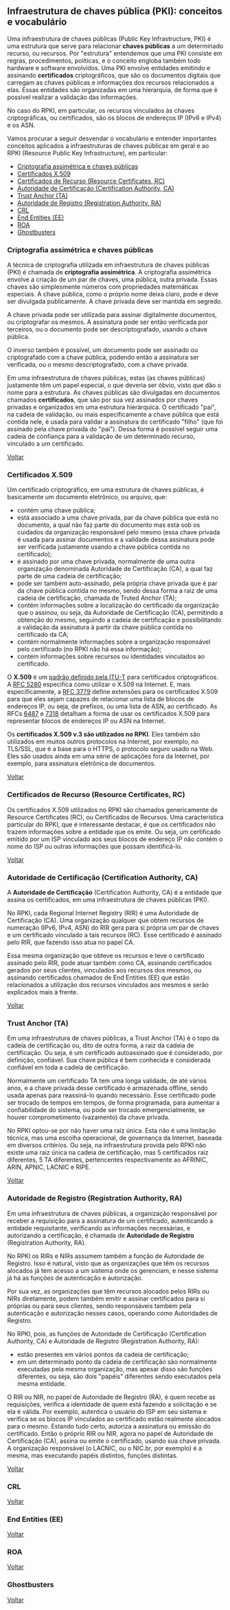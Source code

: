 ## Infraestrutura de chaves pública (PKI): conceitos e vocabulário

Uma infraestrutura de chaves públicas (Public Key Infrastructure, PKI) é uma estrutura que serve para relacionar **chaves públicas** a um determinado recurso, ou recursos. Por "estrutura" entendemos que uma PKI consiste em regras, procedimentos, políticas, e o conceito engloba também todo hardware e software envolvidos. Uma PKI envolve entidades emitindo e assinando **certificados** criptográficos, que são os documentos digitais que carregam as chaves públicas e informações dos recursos relacionados a elas. Essas entidades são organizadas em uma hierarquia, de forma que é possível realizar a validação das informações. 

No caso do RPKI, em particular, os recursos vinculados às chaves criptográficas, ou certificados, são os blocos de endereços IP (IPv6 e IPv4) e os ASN. 

Vamos procurar a seguir desvendar o vocabulário e entender importantes conceitos aplicados a infraestruturas de chaves públicas em geral e ao RPKI (Resource Public Key Infrastructure), em particular:

- [Criptografia assimétrica e chaves públicas](#criptografia-assimétrica-e-chaves-públicas)
- [Certificados X.509](#certificados-x-509)
- [Certificados de Recurso (Resource Certificates, RC)](#certificados-de-recurso-resource-certificates-rc)
- [Autoridade de Certificação (Certification Authority, CA)](#autoridade-de-certificação-certification-authority-ca)
- [Trust Anchor (TA)](#trust-anchor-ta)
- [Autoridade de Registro (Registration Authority, RA)](#autoridade-de-registro-registration-authority-ra)
- [CRL](#crl)
- [End Entities (EE)](#end-entities-ee)
- [ROA](#roa)
- [Ghostbusters](#ghostbusters)


### Criptografia assimétrica e chaves públicas

A técnica de criptografia utilizada em infraestrutura de chaves públicas (PKI) é chamada de **criptografia assimétrica**. A criptografia assimétrica envolve a criação de um par de chaves, uma pública, outra privada. Essas chaves são simplesmente números com propriedades matemáticas especiais. A chave pública, como o próprio nome deixa claro, pode e deve ser divulgada publicamente. A chave privada deve ser mantida em segredo. 

A chave privada pode ser utilizada para assinar digitalmente documentos, ou criptografar os mesmos. A assinatura pode ser então verificada por terceiros, ou o documento pode ser descriptografado, usando a chave pública. 

O inverso também é possível, um documento pode ser assinado ou criptografado com a chave pública, podendo então a assinatura ser verificada, ou o mesmo descriptografado, com a chave privada.

Em uma infraestrutura de chaves públicas, estas (as chaves públicas) justamente têm um papel especial, o que deveria ser óbvio, visto que dão o nome para a estrutura. As chaves públicas são divulgadas em documentos chamados **certificados**, que são por sua vez assinados por chaves privadas e organizados em uma estrutura hierárquica. O certificado "pai", na cadeia de validação, ou mais especificamente a chave pública que está contida nele, é usada para validar a assinatura do certificado "filho" (que foi assinado pela chave privada do "pai"). Dessa forma é possível seguir uma cadeia de confiança para a validação de um determinado recurso, vinculado a um certificado. 

[Voltar](#infraestrutura-de-chaves-pública-pki-conceitos-e-vocabulário)


### Certificados X.509

Um certificado criptográfico, em uma estrutura de chaves públicas, é basicamente um documento eletrônico, ou arquivo, que:

- contém uma chave pública;
- está associado a uma chave privada, par da chave pública que está no documento, a qual não faz parte do documento mas está sob os cuidados da organização responsável pelo mesmo (essa chave privada é usada para assinar documentos e a validade dessa assinatura pode ser verificada justamente usando a chave pública contida no certificado);
- é assinado por uma chave privada, normalmente de uma outra organização denominada Autoridade de Certificação (CA), a qual faz parte de uma cadeia de certificação;
- pode ser também auto-assinado, pela própria chave privada que é par da chave pública contida no mesmo, sendo dessa forma a raiz de uma cadeia de certificação, chamada de Truted Anchor (TA);
- contém informações sobre a localização do certificado da organização que o assinou, ou seja, da Autoridade de Certificação (CA), permitindo a obtenção do mesmo, seguindo a cadeia de certificação e possibilitando a validação da assinatura à partir da chave pública contida no certificado da CA;
- contém normalmente informações sobre a organização responsável pelo certificado (no RPKI não há essa informação);
- contém informações sobre recursos ou identidades vinculados ao certificado.

O **X.509** é um [padrão definido pela ITU-T](https://www.itu.int/ITU-T/recommendations/rec.aspx?rec=X.509) para certificados criptográficos. A [RFC 5280](https://tools.ietf.org/html/rfc5280) especifica como utilizar o X.509 na Internet. E, mais especificamente, a [RFC 3779](https://tools.ietf.org/html/rfc3779) define extensões para os certificados X.509 para que eles sejam capazes de relacionar uma lista de blocos de endereços IP, ou seja, de prefixos, ou uma lista de ASN, ao certificado. As RFCs [6487](https://tools.ietf.org/html/rfc6487) e [7318](https://tools.ietf.org/html/rfc7318) detalham a forma de usar os certificados X.509 para representar blocos de endereços IP ou ASN na Internet.

Os **certificados X.509 v.3 são utilizados no RPKI**. Eles também são utilizados em muitos outros protocolos na Internet, por exemplo, no TLS/SSL, que é a base para o HTTPS, o protocolo seguro usado na Web. Eles são usados ainda em uma série de aplicações fora da Internet, por exemplo, para assinatura eletrônica de documentos.

[Voltar](#infraestrutura-de-chaves-pública-pki-conceitos-e-vocabulário)


### Certificados de Recurso (Resource Certificates, RC)

Os certificados X.509 utilizados no RPKI são chamados genericamente de Resource Certificates (RC), ou Certificados de Recursos. Uma característica particular do RPKI, que é interessante destacar, é que os certificados não trazem informações sobre a entidade que os emite. Ou seja, um certificado emitido por um ISP vinculado aos seus blocos de endereço IP não contém o nome do ISP ou outras informações que possam identificá-lo. 

[Voltar](#infraestrutura-de-chaves-pública-pki-conceitos-e-vocabulário)


### Autoridade de Certificação (Certification Authority, CA)

A **Autoridade de Certificação** (Certification Authority, CA) é a entidade que assina os certificados, em uma infraestrutura de chaves públicas (PKI).

No RPKI, cada Regional Internet Registry (RIR) é uma Autoridade de Certificação (CA). Uma organização qualquer que obtem recursos de numeração (IPv6, IPv4, ASN) do RIR gera para si própria um par de chaves e um certificado vinculado a tais recursos (RC). Esse certificado é assinado pelo RIR, que fazendo isso atua no papel CA. 

Essa mesma organização que obteve os recursos e teve o certificado assinado pelo RIR, pode atuar também como CA, assinando certificados gerados por seus clientes, vinculados aos recursos dos mesmos, ou assinando certificados chamados de End Entities (EE) que estão relacionados a utilização dos recursos vinculados aos mesmos e serão explicados mais à frente.

[Voltar](#infraestrutura-de-chaves-pública-pki-conceitos-e-vocabulário)


### Trust Anchor (TA)

Em uma infraestrutura de chaves públicas, a Trust Anchor (TA) é o topo da cadeia de certificação ou, dito de outra forma, a raiz da cadeia de certificação. Ou seja, é um certificado autoassinado que é considerado, por definição, confiável. Sua chave pública é bem conhecida e considerada confiável em toda a cadeia de certificação. 

Normalmente um certificado TA tem uma longa validade, de até vários anos, e a chave privada desse certificado é armazenada offline, sendo usada apenas para reassiná-lo quando necessário. Esse certificado pode ser trocado de tempos em tempos, de forma programada, para aumentar a confiabilidade do sistema, ou pode ser trocado emergencialmente, se houver comprometimento (vazamento) da chave privada. 

No RPKI optou-se por não haver uma raiz única. Esta não é uma limitação técnica, mas uma escolha operacional, de governança da Internet, baseada em diversos critérios. Ou seja, na infraestrutura provida pelo RPKI não existe uma raiz única na cadeia de certificação, mas 5 certificados raiz diferentes, 5 TA diferentes, pertencentes respectivamente ao AFRINIC, ARIN, APNIC, LACNIC e RIPE. 

[Voltar](#infraestrutura-de-chaves-pública-pki-conceitos-e-vocabulário)


### Autoridade de Registro (Registration Authority, RA)

Em uma infraestrutura de chaves públicas, a organização responsável por receber a requisição para a assinatura de um certificado, autenticando a entidade requisitante, verificando as informações necessárias, e autorizando a certificação, é chamada de **Autoridade de Registro** (Registration Authority, RA).

No RPKI os RIRs e NIRs assumem também a função de Autoridade de Registro. Isso é natural, visto que as organizações que têm os recursos alocados já tem acesso a um sistema onde os gerenciam, e nesse sistema já há as funções de autenticação e autorização.

Por sua vez, as organizações que têm recursos alocados pelos RIRs ou NIRs diretamente, podem também emitir e assinar certificados para si próprias ou para seus clientes, sendo responsáveis também pela autenticação e autorização nesses casos, operando como Autoridades de Registro.

No RPKI, pois, as funções de Autoridade de Certificação (Certification Authority, CA) e Autoridade de Registro (Registration Authority, RA):
- estão presentes em vários pontos da cadeia de certificação;
- em um determinado ponto da cadeia de certificação são normalmente executadas pela mesma organização, mas apesar disso são funções diferentes, ou seja, são dois "papéis" diferentes sendo executados pela mesma entidade.

O RIR ou NIR, no papel de Autoridade de Registro (RA), é quem recebe as requisições, verifica a identidade de quem está fazendo a solicitação e se ela é válida. Por exemplo, autentica o usuário do ISP em seu sistema e verifica se os blocos IP vinculados ao certificado estão realmente alocados para o mesmo. Estando tudo certo, autoriza a assinatura ou emissão do certificado. Então o próprio RIR ou NIR, agora no papel de Autoridade de Certificação (CA), assina ou emite o certificado, usando sua chave privada. A organização responsável (o LACNIC, ou o NIC.br, por exemplo) é a mesma, mas executando papéis distintos, funções distintas.

[Voltar](#infraestrutura-de-chaves-pública-pki-conceitos-e-vocabulário)


### CRL

[Voltar](#infraestrutura-de-chaves-pública-pki-conceitos-e-vocabulário)


### End Entities (EE)

[Voltar](#infraestrutura-de-chaves-pública-pki-conceitos-e-vocabulário)


### ROA

[Voltar](#infraestrutura-de-chaves-pública-pki-conceitos-e-vocabulário)


### Ghostbusters

[Voltar](#infraestrutura-de-chaves-pública-pki-conceitos-e-vocabulário)




